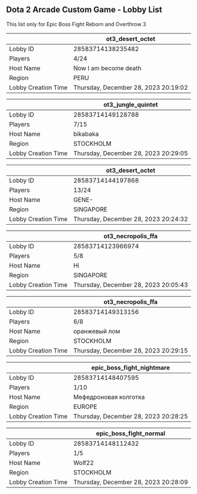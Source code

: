 ## Dota 2 Arcade Custom Game - Lobby List

This list only for Epic Boss Fight Reborn and Overthrow 3

|  | ot3_desert_octet |
| ------ | ------ |
| Lobby ID | 28583714138235482 |
| Players | 4/24 |
| Host Name | Now I am become death |
| Region | PERU |
| Lobby Creation Time | Thursday, December 28, 2023 20:19:02 |


|  | ot3_jungle_quintet |
| ------ | ------ |
| Lobby ID | 28583714149128788 |
| Players | 7/15 |
| Host Name | bikabaka |
| Region | STOCKHOLM |
| Lobby Creation Time | Thursday, December 28, 2023 20:29:05 |


|  | ot3_desert_octet |
| ------ | ------ |
| Lobby ID | 28583714144197868 |
| Players | 13/24 |
| Host Name | GENE- |
| Region | SINGAPORE |
| Lobby Creation Time | Thursday, December 28, 2023 20:24:32 |


|  | ot3_necropolis_ffa |
| ------ | ------ |
| Lobby ID | 28583714123966974 |
| Players | 5/8 |
| Host Name | Hi |
| Region | SINGAPORE |
| Lobby Creation Time | Thursday, December 28, 2023 20:05:43 |


|  | ot3_necropolis_ffa |
| ------ | ------ |
| Lobby ID | 28583714149313156 |
| Players | 6/8 |
| Host Name | оранжевый лом |
| Region | STOCKHOLM |
| Lobby Creation Time | Thursday, December 28, 2023 20:29:15 |


|  | epic_boss_fight_nightmare |
| ------ | ------ |
| Lobby ID | 28583714148407595 |
| Players | 1/10 |
| Host Name | Мефедроновая колготка |
| Region | EUROPE |
| Lobby Creation Time | Thursday, December 28, 2023 20:28:25 |


|  | epic_boss_fight_normal |
| ------ | ------ |
| Lobby ID | 28583714148112432 |
| Players | 1/5 |
| Host Name | Wolf22 |
| Region | STOCKHOLM |
| Lobby Creation Time | Thursday, December 28, 2023 20:28:09 |


